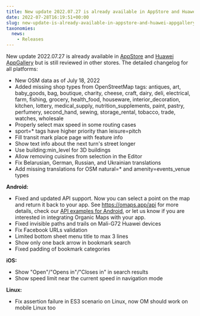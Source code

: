 ```yaml
---
title: New update 2022.07.27 is already available in AppStore and Huawei AppGallery but is still reviewed in other stores
date: 2022-07-28T16:19:51+00:00
slug: new-update-is-already-available-in-appstore-and-huawei-appgallery-but-is-still-reviewed-in-other-stores
taxonomies:
  news:
    - Releases
---
```


New update 2022.07.27 is already available in [AppStore](https://apps.apple.com/app/organic-maps/id1567437057) and [Huawei AppGallery](https://appgallery.huawei.com/#/app/C104325611) but is still reviewed in other stores. The detailed changelog for all platforms:

- New OSM data as of July 18, 2022
- Added missing shop types from OpenStreetMap tags: antiques, art, baby\_goods, bag, boutique, charity, cheese, craft, dairy, deli, electrical, farm, fishing, grocery, health\_food, houseware, interior\_decoration, kitchen, lottery, medical\_supply, nutrition\_supplements, paint, pastry, perfumery, second\_hand, sewing, storage\_rental, tobacco, trade, watches, wholesale
- Properly select max speed in some routing cases
- sport=\* tags have higher priority than leisure=pitch
- Fill transit mark place page with feature info
- Show text info about the next turn's street longer
- Use building:min\_level for 3D buildings
- Allow removing cuisines from selection in the Editor
- Fix Belarusian, German, Russian, and Ukrainian translations
- Add missing translations for OSM natural=\* and amenity=events\_venue types

**Android:**

- Fixed and updated API support. Now you can select a point on the map and return it back to your app. See <https://omaps.app/api> for more details, check our [API examples for Android](https://github.com/organicmaps/api-android/), or let us know if you are interested in integrating Organic Maps with your app.
- Fixed invisible paths and trails on Mali-G72 Huawei devices
- Fix Facebook URLs validation
- Limited bottom sheet menu title to max 3 lines
- Show only one back arrow in bookmark search
- Fixed padding of bookmark categories

**iOS:**

- Show "Open"/"Opens in"/"Closes in" in search results
- Show speed limit near the current speed in navigation mode

**Linux:**

- Fix assertion failure in ES3 scenario on Linux, now OM should work on mobile Linux too
